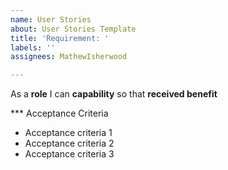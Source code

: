 ```yaml
---
name: User Stories
about: User Stories Template
title: 'Requirement: '
labels: ''
assignees: MathewIsherwood

---
```


As a **role** I can **capability** so that **received benefit**


*** Acceptance Criteria

- Acceptance criteria 1
- Acceptance criteria 2
- Acceptance criteria 3
